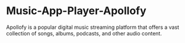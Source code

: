 # Music-App-Player-Apollofy
Apollofy is a popular digital music streaming platform that offers a vast collection of songs, albums, podcasts, and other audio content.
